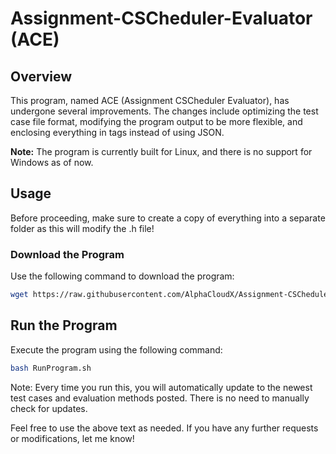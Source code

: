 # Assignment-CSCheduler-Evaluator (ACE)

## Overview

This program, named ACE (Assignment CSCheduler Evaluator), has undergone several improvements. The changes include optimizing the test case file format, modifying the program output to be more flexible, and enclosing everything in tags instead of using JSON.

**Note:** The program is currently built for Linux, and there is no support for Windows as of now.

## Usage

Before proceeding, make sure to create a copy of everything into a separate folder as this will modify the .h file!

### Download the Program

Use the following command to download the program:

```bash
wget https://raw.githubusercontent.com/AlphaCloudX/Assignment-CSCheduler-Evaluator/main/RunProgram.sh
```
## Run the Program
Execute the program using the following command:
```bash
bash RunProgram.sh
```

Note: Every time you run this, you will automatically update to the newest test cases and evaluation methods posted. There is no need to manually check for updates.

Feel free to use the above text as needed. If you have any further requests or modifications, let me know!
